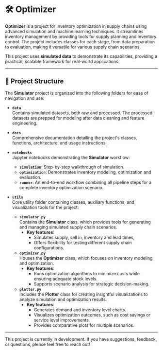 # 🛠️ Optimizer

**Optimizer** is a project for inventory optimization in supply chains using advanced simulation and machine learning techniques. It streamlines inventory management by providing tools for supply planning and inventory control. The project includes classes for each stage, from data preparation to evaluation, making it versatile for various supply chain scenarios.

This project uses **simulated data** to demonstrate its capabilities, providing a practical, scalable framework for real-world applications.

---

## 📁 Project Structure

The **Simulator** project is organized into the following folders for ease of navigation and use:

- **`data`**  
  Contains simulated datasets, both raw and processed. The processed datasets are prepped for modeling after data cleaning and feature engineering.

- **`docs`**  
  Comprehensive documentation detailing the project's classes, functions, architecture, and usage instructions.

- **`notebooks`**  
  Jupyter notebooks demonstrating the **Simulator** workflow:
  - **`simulation`**: Step-by-step walkthrough of simulation.
  - **`optimization`**: Demonstrates inventory modeling, optimization and evaluation.
  - **`runner`**: An end-to-end workflow combining all pipeline steps for a complete inventory optimization scenario.

- **`utils`**  
  Core utility folder containing classes, auxiliary functions, and visualization tools for the project:
  - **`simulator.py`**  
    Contains the **Simulator** class, which provides tools for generating and managing simulated supply chain scenarios.  
    - **Key features**:
      - Simulates supply, sell in, inventory and lead times,
      - Offers flexibility for testing different supply chain configurations.
  - **`optimizer.py`**  
    Houses the **Optimizer** class, which focuses on inventory modeling and optimization.  
    - **Key features**:
      - Runs optimization algorithms to minimize costs while ensuring adequate stock levels.
      - Supports scenario analysis for strategic decision-making.
  - **`plotter.py`**  
    Includes the **Plotter** class for creating insightful visualizations to analyze simulation and optimization results.  
    - **Key features**:
      - Generates demand and inventory level charts.
      - Visualizes optimization outcomes, such as cost savings or service level improvements.
      - Provides comparative plots for multiple scenarios.

---

This project is currently in development. If you have suggestions, feedback, or questions, please feel free to reach out!
